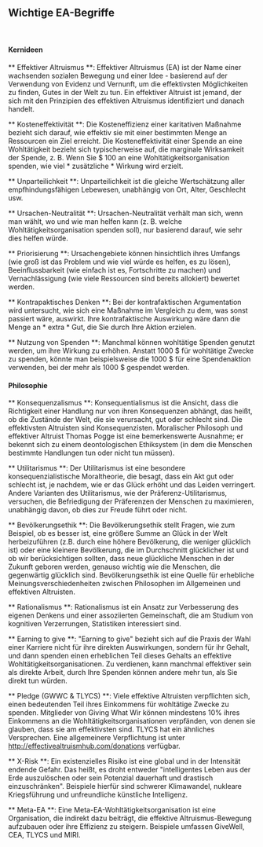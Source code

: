 


## Wichtige EA-Begriffe
<br>

#### Kernideen
** Effektiver Altruismus **: Effektiver Altruismus (EA) ist der Name einer wachsenden sozialen Bewegung und einer Idee - basierend auf der Verwendung von Evidenz und Vernunft, um die effektivsten Möglichkeiten zu finden, Gutes in der Welt zu tun. Ein effektiver Altruist ist jemand, der sich mit den Prinzipien des effektiven Altruismus identifiziert und danach handelt.

** Kosteneffektivität **: Die Kosteneffizienz einer karitativen Maßnahme bezieht sich darauf, wie effektiv sie mit einer bestimmten Menge an Ressourcen ein Ziel erreicht. Die Kosteneffektivität einer Spende an eine Wohltätigkeit bezieht sich typischerweise auf, die marginale Wirksamkeit der Spende, z. B. Wenn Sie $ 100 an eine Wohltätigkeitsorganisation spenden, wie viel * zusätzliche * Wirkung wird erzielt.

** Unparteilichkeit **: Unparteilichkeit ist die gleiche Wertschätzung aller empfhindungsfähigen Lebewesen, unabhängig von Ort, Alter, Geschlecht usw.

** Ursachen-Neutralität **: Ursachen-Neutralität verhält man sich, wenn man wählt, wo und wie man helfen kann (z. B. welche Wohltätigkeitsorganisation spenden soll), nur basierend darauf, wie sehr dies helfen würde. 

** Priorisierung **: Ursachengebiete können hinsichtlich ihres Umfangs (wie groß ist das Problem und wie viel würde es helfen, es zu lösen), Beeinflussbarkeit (wie einfach ist es, Fortschritte zu machen) und Vernachlässigung (wie viele Ressourcen sind bereits allokiert) bewertet werden.

** Kontrapaktisches Denken **: Bei der kontrafaktischen Argumentation wird untersucht, wie sich eine Maßnahme im Vergleich zu dem, was sonst passiert wäre, auswirkt. Ihre kontrafaktische Auswirkung wäre dann die Menge an * extra * Gut, die Sie durch Ihre Aktion erzielen.

** Nutzung von Spenden **: Manchmal können wohltätige Spenden genutzt werden, um ihre Wirkung zu erhöhen. Anstatt 1000 $ für wohltätige Zwecke zu spenden, könnte man beispielsweise die 1000 $ für eine Spendenaktion verwenden, bei der mehr als 1000 $ gespendet werden.
<br>

#### Philosophie
** Konsequenzalismus **: Konsequentialismus ist die Ansicht, dass die Richtigkeit einer Handlung nur von ihren Konsequenzen abhängt, das heißt, ob die Zustände der Welt, die sie verursacht, gut oder schlecht sind. Die effektivsten Altruisten sind Konsequenzisten. Moralischer Philosoph und effektiver Altruist Thomas Pogge ist eine bemerkenswerte Ausnahme; er bekennt sich zu einem deontologischen Ethiksystem (in dem die Menschen bestimmte Handlungen tun oder nicht tun müssen).

** Utilitarismus **: Der Utilitarismus ist eine besondere konsequenzialistische Moraltheorie, die besagt, dass ein Akt gut oder schlecht ist, je nachdem, wie er das Glück erhöht und das Leiden verringert. Andere Varianten des Utilitarismus, wie der Präferenz-Utilitarismus, versuchen, die Befriedigung der Präferenzen der Menschen zu maximieren, unabhängig davon, ob dies zur Freude führt oder nicht.

** Bevölkerungsethik **: Die Bevölkerungsethik stellt Fragen, wie zum Beispiel, ob es besser ist, eine größere Summe an Glück in der Welt herbeizuführen (z.B. durch eine höhere Bevölkerung, die weniger glücklich ist) oder eine kleinere Bevölkerung, die im Durchschnitt glücklicher ist und ob wir berücksichtigen sollten, dass neue glückliche Menschen in der Zukunft geboren werden, genauso wichtig wie die Menschen, die gegenwärtig glücklich sind.
Bevölkerungsethik ist eine Quelle für erhebliche Meinungsverschiedenheiten zwischen Philosophen im Allgemeinen und effektiven Altruisten.

** Rationalismus **: Rationalismus ist ein Ansatz zur Verbesserung des eigenen Denkens und einer assoziierten Gemeinschaft, die am Studium von kognitiven Verzerrungen, Statistiken interessiert sind.

** Earning to give **: "Earning to give" bezieht sich auf die Praxis der Wahl einer Karriere nicht für ihre direkten Auswirkungen, sondern für ihr Gehalt, und dann spenden einen erheblichen Teil dieses Gehalts an effektive Wohltätigkeitsorganisationen. Zu verdienen, kann manchmal effektiver sein als direkte Arbeit, durch Ihre Spenden können andere mehr tun, als Sie direkt tun würden.

** Pledge (GWWC & TLYCS) **: Viele effektive Altruisten verpflichten sich, einen bedeutenden Teil ihres Einkommens für wohltätige Zwecke zu spenden. Mitglieder von Giving What Wir können mindestens 10% ihres Einkommens an die Wohltätigkeitsorganisationen verpfänden, von denen sie glauben, dass sie am effektivsten sind. TLYCS hat ein ähnliches Versprechen. Eine allgemeinere Verpflichtung ist unter http://effectivealtruismhub.com/donations verfügbar.

** X-Risk **: Ein existenzielles Risiko ist eine global und in der Intensität endende Gefahr. Das heißt, es droht entweder "intelligentes Leben aus der Erde auszulöschen oder sein Potenzial dauerhaft und drastisch einzuschränken". Beispiele hierfür sind schwerer Klimawandel, nukleare Kriegsführung und unfreundliche künstliche Intelligenz.

** Meta-EA **: Eine Meta-EA-Wohltätigkeitsorganisation ist eine Organisation, die indirekt dazu beiträgt, die effektive Altruismus-Bewegung aufzubauen oder ihre Effizienz zu steigern. Beispiele umfassen GiveWell, CEA, TLYCS und MIRI.
